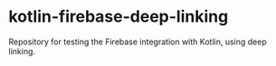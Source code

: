 # kotlin-firebase-deep-linking
Repository for testing the Firebase integration with Kotlin, using deep linking.
